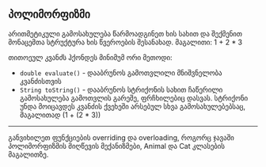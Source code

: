 ## პოლიმორფიზმი

არითმეტიკული გამოსახულება წარმოადგინეთ ხის სახით და შექმენით მონაცემთა სტრუქტურა ხის წვეროების შესანახად.
მაგალითი: 1 + 2 \* 3

თითოეულ კვანძს ჰქონდეს მინიმუმ ორი მეთოდი:

- `double evaluate()` -­ დააბრუნოს გამოთვლილი მნიშვნელობა კვანძისთვის
- `String toString()` -­ დააბრუნოს სტრიქონის სახით ჩაწერილი გამოსახულება გამოთვლის გარეშე, ფრჩხილებიც დასვას. სტრიქონი უნდა მოიცავდეს კვანძის ქვეხეში არსებულ სხვა გამოსახულებებსაც, მაგალითად (1 + (2 \* 3))

---

განვიხილეთ ფუნქციების overriding და overloading, როგორც ჯავაში პოლიმორფიზმის მიღწევის მექანიზმები, Animal და Cat კლასების მაგალითზე.